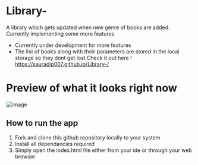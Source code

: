 # Library-
A library which gets updated when new genre of books are added. Currently implementing some more features
- Currently under development for more features
- The list of books along with their parameters are stored in the local storage so they dont get lost
Check it out here !
https://sauradip007.github.io/Library-/

# Preview of what it looks right now

![image](https://user-images.githubusercontent.com/71842251/151647056-6522ede0-d42c-4ec5-ac29-d51909358477.png)

## How to run the app
1. Fork and clone this github repository locally to your system
2. Install all dependancies required
3. Simply open the index.html file either from your ide or through your web browser
